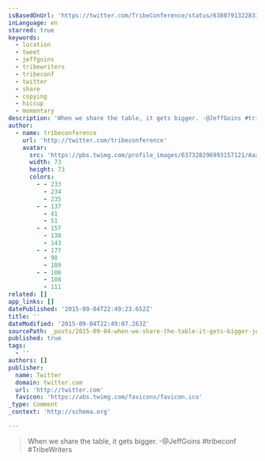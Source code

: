 ```yaml
---
isBasedOnUrl: 'https://twitter.com/TribeConference/status/638079132283174912'
inLanguage: en
starred: true
keywords:
  - location
  - tweet
  - jeffgoins
  - tribewriters
  - tribeconf
  - twitter
  - share
  - copying
  - hiccup
  - momentary
description: 'When we share the table, it gets bigger. -@JeffGoins #tribeconf #TribeWriters'
author:
  - name: tribeconference
    url: 'http://twitter.com/tribeconference'
    avatar:
      src: 'https://pbs.twimg.com/profile_images/637328296993157121/AaxqTKh3_bigger.jpg'
      width: 73
      height: 73
      colors:
        - - 233
          - 234
          - 235
        - - 137
          - 41
          - 51
        - - 157
          - 138
          - 143
        - - 177
          - 98
          - 109
        - - 106
          - 108
          - 111
related: []
app_links: []
datePublished: '2015-09-04T22:49:23.652Z'
title: ''
dateModified: '2015-09-04T22:49:07.263Z'
sourcePath: _posts/2015-09-04-when-we-share-the-table-it-gets-bigger-jeffgoins-tribec.md
published: true
tags:
  - ''
authors: []
publisher:
  name: Twitter
  domain: twitter.com
  url: 'http://twitter.com'
  favicon: 'https://abs.twimg.com/favicons/favicon.ico'
_type: Comment
_context: 'http://schema.org'

---
```

> When we share the table&comma; it gets bigger&period; -&commat;JeffGoins &num;tribeconf &num;TribeWriters